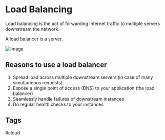 # Load Balancing

Load balancing is the act of forwarding internet traffic to multiple servers downstream the network.  

A load balancer is a server.  

![image](https://s3.us-west-1.amazonaws.com/zettelimages/Thu_Sep_14_09:55:14_PM_PDT_2023.png)

## Reasons to use a load balancer
1. Spread load across multiple downstream servers (in case of many simultaneous requests)  
2. Expose a single point of access (DNS) to your application (the load balancer)  
3. Seamlessly handle failures of downstream instances  
4. Do regular health checks to your instances  

## Tags
#cloud
